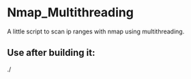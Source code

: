 # Nmap_Multithreading
A little script to scan ip ranges with nmap using multithreading.

## Use after building it:
./ 
